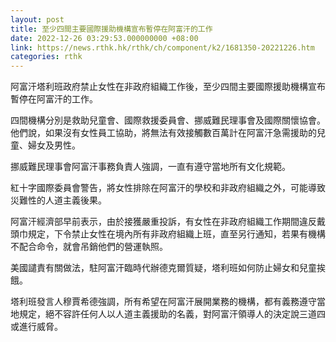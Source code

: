 ```yaml
---
layout: post
title: 至少四間主要國際援助機構宣布暫停在阿富汗的工作
date: 2022-12-26 03:29:53.000000000 +08:00
link: https://news.rthk.hk/rthk/ch/component/k2/1681350-20221226.htm
categories: rthk
---
```


阿富汗塔利班政府禁止女性在非政府組織工作後，至少四間主要國際援助機構宣布暫停在阿富汗的工作。

四間機構分別是救助兒童會、國際救援委員會、挪威難民理事會及國際關懷協會。他們說，如果沒有女性員工協助，將無法有效接觸數百萬計在阿富汗急需援助的兒童、婦女及男性。

挪威難民理事會阿富汗事務負責人強調，一直有遵守當地所有文化規範。

紅十字國際委員會警告，將女性排除在阿富汗的學校和非政府組織之外，可能導致災難性的人道主義後果。

阿富汗經濟部早前表示，由於接獲嚴重投訴，有女性在非政府組織工作期間違反戴頭巾規定，下令禁止女性在境內所有非政府組織上班，直至另行通知，若果有機構不配合命令，就會吊銷他們的營運執照。

美國譴責有關做法，駐阿富汗臨時代辦德克爾質疑，塔利班如何防止婦女和兒童挨餓。

塔利班發言人穆賈希德強調，所有希望在阿富汗展開業務的機構，都有義務遵守當地規定，絕不容許任何人以人道主義援助的名義，對阿富汗領導人的決定說三道四或進行威脅。
